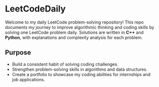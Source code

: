 # LeetCodeDaily

Welcome to my daily LeetCode problem-solving repository! This repo documents my journey to improve algorithmic thinking and coding skills by solving one LeetCode problem daily. Solutions are written in **C++** and **Python**, with explanations and complexity analysis for each problem.

## Purpose
- Build a consistent habit of solving coding challenges.
- Strengthen problem-solving skills in algorithms and data structures.
- Create a portfolio to showcase my coding abilities for internships and job applications.
